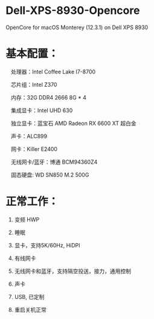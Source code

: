 # Dell-XPS-8930-Opencore
OpenCore for macOS Monterey (12.3.1) on Dell XPS 8930
# 基本配置：

&ensp;&ensp;处理器：Intel Coffee Lake I7-8700

&ensp;&ensp;芯片组：Intel Z370

&ensp;&ensp;内存：32G DDR4 2666 8G * 4

&ensp;&ensp;集成显卡：Intel UHD 630

&ensp;&ensp;独立显卡：蓝宝石 AMD Radeon RX 6600 XT 超白金

&ensp;&ensp;声卡：ALC899

&ensp;&ensp;网卡：Killer E2400

&ensp;&ensp;无线网卡/蓝牙：博通 BCM94360Z4

&ensp;&ensp;固态硬盘:  WD SN850 M.2 500G

# 正常工作：

1. 变频 HWP

2. 睡眠

3. 显卡，支持5K/60Hz, HiDPI

4. 有线网卡

5. 无线网卡和蓝牙，支持隔空投送，接力，通用控制

6. 声卡

7. USB, 已定制

8. 重启关机正常
